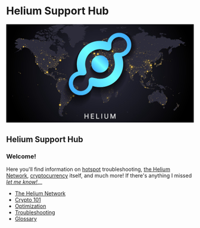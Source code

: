 # Helium Support Hub

![](<.gitbook/assets/helium (1).jpeg>)

## Helium Support Hub

### Welcome!

Here you'll find information on [hotspot](helium-glossary.md#hotspot) troubleshooting, [the Helium Network](the-helium-network/), [cryptocurrency](helium-glossary.md#cryptocurrency) itself, and much more! If there's anything I missed [_let me know!_](troubleshooting/contact/)\_\_

* [The Helium Network](the-helium-network/)
* [Crypto 101](crypto-101.md)
* [Optimization](optimization/)
* [Troubleshooting](troubleshooting/)
* [Glossary](helium-glossary.md)
